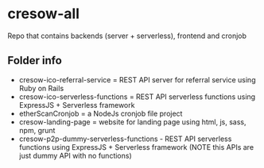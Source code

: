 # cresow-all
Repo that contains backends (server + serverless), frontend and cronjob

## Folder info
- cresow-ico-referral-service = REST API server for referral service using Ruby on Rails
- cresow-ico-serverless-functions = REST API serverless functions using ExpressJS + Serverless framework
- etherScanCronjob = a NodeJs cronjob file project
- cresow-landing-page = website for landing page using html, js, sass, npm, grunt
- cresow-p2p-dummy-serverless-functions - REST API serverless functions using ExpressJS + Serverless framework (NOTE this APIs are just dummy API with no functions)
